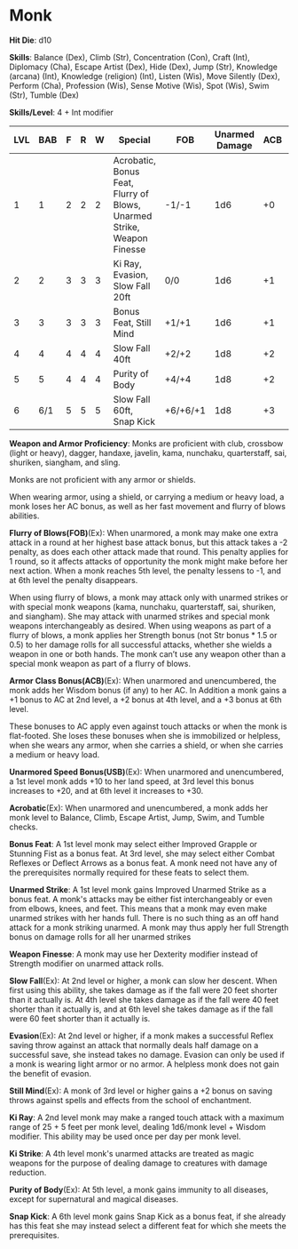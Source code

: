 # Monk

**Hit Die**: d10

**Skills**: Balance (Dex), Climb (Str), Concentration (Con), Craft (Int), Diplomacy (Cha), Escape Artist (Dex), Hide (Dex), Jump (Str), Knowledge (arcana) (Int), Knowledge (religion) (Int), Listen (Wis), Move Silently (Dex), Perform (Cha), Profession (Wis), Sense Motive (Wis), Spot (Wis), Swim (Str), Tumble (Dex)

**Skills/Level**: 4 + Int modifier

LVL | BAB | F | R | W | Special | FOB | Unarmed Damage | ACB | USB
--- | --- | - | - | - | ------- | --- | -------------- | --- | ---
1   | 1   | 2 | 2 | 2 | Acrobatic, Bonus Feat, Flurry of Blows, Unarmed Strike, Weapon Finesse | -1/-1   | 1d6 | +0 | +10
2   | 2   | 3 | 3 | 3 | Ki Ray, Evasion, Slow Fall 20ft | 0/0 | 1d6 | +1 | +10
3   | 3   | 3 | 3 | 3 | Bonus Feat, Still Mind | +1/+1 | 1d6 | +1 | +10
4   | 4   | 4 | 4 | 4 | Slow Fall 40ft | +2/+2 | 1d8 | +2 | +20
5   | 5   | 4 | 4 | 4 | Purity of Body | +4/+4 | 1d8 | +2 | +20
6   | 6/1 | 5 | 5 | 5 | Slow Fall 60ft, Snap Kick | +6/+6/+1 | 1d8 | +3 | +30

**Weapon and Armor Proficiency**: Monks are proficient with club, crossbow (light or heavy), dagger, handaxe, javelin, kama, nunchaku, quarterstaff, sai, shuriken, siangham, and sling.

Monks are not proficient with any armor or shields.

When wearing armor, using a shield, or carrying a medium or heavy load, a monk loses her AC bonus, as well as her fast movement and flurry of blows abilities.

**Flurry of Blows(FOB)**(Ex): When unarmored, a monk may make one extra attack in a round at her highest base attack bonus, but this attack takes a -2 penalty, as does each other attack made that round. This penalty applies for 1 round, so it affects attacks of opportunity the monk might make before her next action. When a monk reaches 5th level, the penalty lessens to -1, and at 6th level the penalty disappears.

When using flurry of blows, a monk may attack only with unarmed strikes or with special monk weapons (kama, nunchaku, quarterstaff, sai, shuriken, and siangham). She may attack with unarmed strikes and special monk weapons interchangeably as desired. When using weapons as part of a flurry of blows, a monk applies her Strength bonus (not Str bonus * 1.5 or 0.5) to her damage rolls for all successful attacks, whether she wields a weapon in one or both hands. The monk can’t use any weapon other than a special monk weapon as part of a flurry of blows.

**Armor Class Bonus(ACB)**(Ex): When unarmored and unencumbered, the monk adds her Wisdom bonus (if any) to her AC. In Addition a monk gains a +1 bonus to AC at 2nd level, a +2 bonus at 4th level, and a +3 bonus at 6th level.

These bonuses to AC apply even against touch attacks or when the monk is flat-footed. She loses these bonuses when she is immobilized or helpless, when she wears any armor, when she carries a shield, or when she carries a medium or heavy load.

**Unarmored Speed Bonus(USB)**(Ex): When unarmored and unencumbered, a 1st level monk adds +10 to her land speed, at 3rd level this bonus increases to +20, and at 6th level it increases to +30.

**Acrobatic**(Ex): When unarmored and unencumbered, a monk adds her monk level to Balance, Climb, Escape Artist, Jump, Swim, and Tumble checks.

**Bonus Feat**: A 1st level monk may select either Improved Grapple or Stunning Fist as a bonus feat. At 3rd level, she may select either Combat Reflexes or Deflect Arrows as a bonus feat. A monk need not have any of the prerequisites normally required for these feats to select them.

**Unarmed Strike**: A 1st level monk gains Improved Unarmed Strike as a bonus feat. A monk's attacks may be either fist interchangeably or even from elbows, knees, and feet. This means that a monk may even make unarmed strikes with her hands full. There is no such thing as an off hand attack for a monk striking unarmed. A monk may thus apply her full Strength bonus on damage rolls for all her unarmed strikes

**Weapon Finesse**: A monk may use her Dexterity modifier instead of Strength modifier on unarmed attack rolls. 

**Slow Fall**(Ex): At 2nd level or higher, a monk can slow her descent. When first using this ability, she takes damage as if the fall were 20 feet shorter than it actually is. At 4th level she takes damage as if the fall were 40 feet shorter than it actually is, and at 6th level she takes damage as if the fall were 60 feet shorter than it actually is.

**Evasion**(Ex): At 2nd level or higher, if a monk makes a successful Reflex saving throw against an attack that normally deals half damage on a successful save, she instead takes no damage. Evasion can only be used if a monk is wearing light armor or no armor. A helpless monk does not gain the benefit of evasion.

**Still Mind**(Ex): A monk of 3rd level or higher gains a +2 bonus on saving throws against spells and effects from the school of enchantment.

**Ki Ray**: A 2nd level monk may make a ranged touch attack with a maximum range of 25 + 5 feet per monk level, dealing 1d6/monk level + Wisdom modifier. This ability may be used once per day per monk level.

**Ki Strike**: A 4th level monk's unarmed attacks are treated as magic weapons for the purpose of dealing damage to creatures with damage reduction.

**Purity of Body**(Ex): At 5th level, a monk gains immunity to all diseases, except for supernatural and magical diseases.

**Snap Kick**: A 6th level monk gains Snap Kick as a bonus feat, if she already has this feat she may instead select a different feat for which she meets the prerequisites.